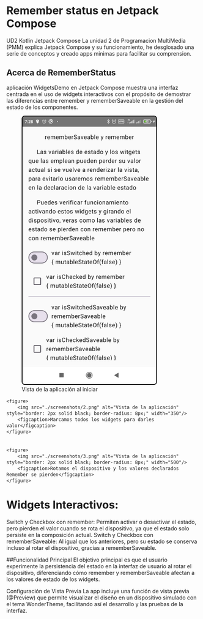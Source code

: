 # Remember status en Jetpack Compose

UD2 Kotlin Jetpack Compose
La unidad 2 de Programacion MultiMedia (PMM) explica Jetpack Compose y su funcionamiento, he desglosado una serie de conceptos y creado apps minimas para facilitar su comprension.

## Acerca de RememberStatus
aplicación WidgetsDemo en Jetpack Compose muestra una interfaz centrada en el uso de widgets interactivos con el propósito de demostrar las diferencias entre remember y rememberSaveable en la gestión del estado de los componentes.

<p align="center">
    <figure>
        <img src="./screenshots/1.png" alt="Vista de la aplicación" style="border: 2px solid black; border-radius: 8px;" width="350"/>
        <figcaption>Vista de la aplicación al iniciar</figcaption>
    </figure>


    <figure>
        <img src="./screenshots/2.png" alt="Vista de la aplicación" style="border: 2px solid black; border-radius: 8px;" width="350"/>
        <figcaption>Marcamos todos los widgets para darles valor</figcaption>
    </figure>


    <figure>
        <img src="./screenshots/3.png" alt="Vista de la aplicación" style="border: 2px solid black; border-radius: 8px;" width="500"/>
        <figcaption>Rotamos el dispositivo y los valores declarados Remember se pierden</figcaption>
    </figure>
</p>

# Widgets Interactivos:

Switch y Checkbox con remember: Permiten activar o desactivar el estado, pero pierden el valor cuando se rota el dispositivo, ya que el estado solo persiste en la composición actual.
Switch y Checkbox con rememberSaveable: Al igual que los anteriores, pero su estado se conserva incluso al rotar el dispositivo, gracias a rememberSaveable.

##Funcionalidad Principal
El objetivo principal es que el usuario experimente la persistencia del estado en la interfaz de usuario al rotar el dispositivo, diferenciando cómo remember y rememberSaveable afectan a los valores de estado de los widgets.

Configuración de Vista Previa
La app incluye una función de vista previa (@Preview) que permite visualizar el diseño en un dispositivo simulado con el tema WonderTheme, facilitando así el desarrollo y las pruebas de la interfaz.
